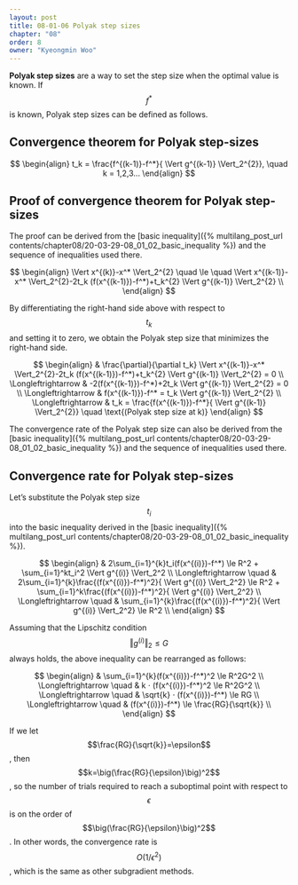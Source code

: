```yaml
---
layout: post
title: 08-01-06 Polyak step sizes
chapter: "08"
order: 8
owner: "Kyeongmin Woo"
---
```


**Polyak step sizes** are a way to set the step size when the optimal value is known. If $$f^*$$ is known, Polyak step sizes can be defined as follows.

## Convergence theorem for Polyak step-sizes
>
$$ \begin{align}
t_k = \frac{f^{(k-1)}-f^*}{ \Vert g^{(k-1)} \Vert_2^{2}}, \quad k = 1,2,3...
\end{align} $$

## Proof of convergence theorem for Polyak step-sizes
The proof can be derived from the [basic inequality]({% multilang_post_url contents/chapter08/20-03-29-08_01_02_basic_inequality %}) and the sequence of inequalities used there.

>
$$ \begin{align}
 \Vert x^{(k)}-x^* \Vert_2^{2}  \quad \le \quad  \Vert x^{(k-1)}-x^* \Vert_2^{2}-2t_k (f(x^{(k-1)})-f^*)+t_k^{2} \Vert g^{(k-1)} \Vert_2^{2} \\
\end{align} $$

By differentiating the right-hand side above with respect to $$t_k$$ and setting it to zero, we obtain the Polyak step size that minimizes the right-hand side.
>
$$ \begin{align}
& \frac{\partial}{\partial t_k}  \Vert x^{(k-1)}-x^* \Vert_2^{2}-2t_k (f(x^{(k-1)})-f^*)+t_k^{2} \Vert g^{(k-1)} \Vert_2^{2} = 0 \\
 \Longleftrightarrow & -2(f(x^{(k-1)})-f^*)+2t_k \Vert g^{(k-1)} \Vert_2^{2} = 0 \\
 \Longleftrightarrow & f(x^{(k-1)})-f^* = t_k \Vert g^{(k-1)} \Vert_2^{2} \\
 \Longleftrightarrow & t_k = \frac{f(x^{(k-1)})-f^*}{ \Vert g^{(k-1)} \Vert_2^{2}} \quad \text{(Polyak step size at k)}
\end{align} $$

The convergence rate of the Polyak step size can also be derived from the [basic inequality]({% multilang_post_url contents/chapter08/20-03-29-08_01_02_basic_inequality %}) and the sequence of inequalities used there.

## Convergence rate for Polyak step-sizes

Let’s substitute the Polyak step size $$t_i$$ into the basic inequality derived in the [basic inequality]({% multilang_post_url contents/chapter08/20-03-29-08_01_02_basic_inequality %}).
>
$$ \begin{align}
& 2\sum_{i=1}^{k}t_i(f(x^{(i)})-f^*) \le R^2 + \sum_{i=1}^kt_i^2 \Vert g^{(i)} \Vert_2^2 \\
 \Longleftrightarrow \quad & 2\sum_{i=1}^{k}\frac{(f(x^{(i)})-f^*)^2}{ \Vert g^{(i)} \Vert_2^2} \le R^2 + \sum_{i=1}^k\frac{(f(x^{(i)})-f^*)^2}{ \Vert g^{(i)} \Vert_2^2} \\
 \Longleftrightarrow \quad & \sum_{i=1}^{k}\frac{(f(x^{(i)})-f^*)^2}{ \Vert g^{(i)} \Vert_2^2} \le R^2 \\
\end{align} $$

Assuming that the Lipschitz condition $$ \Vert g^{(i)} \Vert_2 \le G$$ always holds, the above inequality can be rearranged as follows:
>
$$ \begin{align}
& \sum_{i=1}^{k}(f(x^{(i)})-f^*)^2 \le R^2G^2 \\
 \Longleftrightarrow \quad & k ⋅ (f(x^{(i)})-f^*)^2 \le R^2G^2 \\
 \Longleftrightarrow \quad & \sqrt{k} ⋅ (f(x^{(i)})-f^*) \le RG \\
 \Longleftrightarrow \quad & (f(x^{(i)})-f^*) \le \frac{RG}{\sqrt{k}} \\
\end{align} $$

If we let $$\frac{RG}{\sqrt{k}}=\epsilon$$, then $$k=\big(\frac{RG}{\epsilon}\big)^2$$, so the number of trials required to reach a suboptimal point with respect to $$\epsilon$$ is on the order of $$\big(\frac{RG}{\epsilon}\big)^2$$. In other words, the convergence rate is $$O(1/\epsilon^{2})$$, which is the same as other subgradient methods.